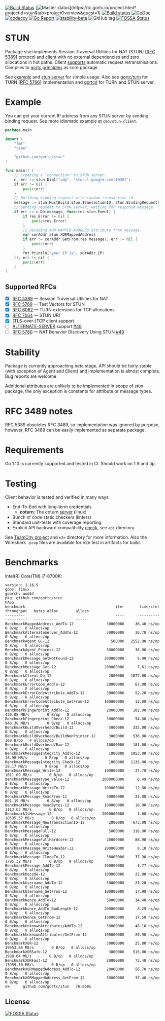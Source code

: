 [![Build Status](https://travis-ci.com/gortc/stun.svg)](https://travis-ci.com/gortc/stun)
[![Master status](https://tc.gortc.io/app/rest/builds/buildType:(id:stun_MasterStatus)/statusIcon.svg)](https://tc.gortc.io/project.html?projectId=stun&tab=projectOverview&guest=1)
[![Build status](https://ci.appveyor.com/api/projects/status/fw3drn3k52mf5ghw/branch/master?svg=true)](https://ci.appveyor.com/project/ernado/stun-j08g0/branch/master)
[![GoDoc](https://godoc.org/github.com/gortc/stun?status.svg)](http://godoc.org/github.com/gortc/stun)
[![codecov](https://codecov.io/gh/gortc/stun/branch/master/graph/badge.svg)](https://codecov.io/gh/gortc/stun)
[![Go Report](https://goreportcard.com/badge/github.com/gortc/stun?camo=retarded)](http://goreportcard.com/report/gortc/stun)
[![stability-beta](https://img.shields.io/badge/stability-beta-33bbff.svg)](https://github.com/mkenney/software-guides/blob/master/STABILITY-BADGES.md#beta)
![GitHub tag](https://img.shields.io/github/tag/gortc/stun.svg)
[![FOSSA Status](https://app.fossa.io/api/projects/git%2Bgithub.com%2Fgortc%2Fstun.svg?type=shield)](https://app.fossa.io/projects/git%2Bgithub.com%2Fgortc%2Fstun?ref=badge_shield)
# STUN
Package stun implements Session Traversal Utilities for NAT (STUN) [[RFC 5389](https://tools.ietf.org/html/rfc5389)]
protocol and [client](https://godoc.org/github.com/gortc/stun#Client) with no external dependencies and zero allocations in hot paths.
Client [supports](https://godoc.org/github.com/gortc/stun#WithRTO) automatic request retransmissions.
Complies to [gortc principles](https://gortc.io/#principles) as core package.

See [example](https://godoc.org/github.com/gortc/stun#example-Message) and [stun server](https://github.com/gortc/stund) for simple usage.
Also see [gortc/turn](https://github.com/gortc/turn) for TURN [[RFC 5766](https://tools.ietf.org/html/rfc5766)] implementation and
[gortcd](https://github.com/gortc/gortcd) for TURN and STUN server.

# Example
You can get your current IP address from any STUN server by sending
binding request. See more idiomatic example at `cmd/stun-client`.
```go
package main

import (
	"fmt"
	"time"

	"github.com/gortc/stun"
)

func main() {
	// Creating a "connection" to STUN server.
	c, err := stun.Dial("udp", "stun.l.google.com:19302")
	if err != nil {
		panic(err)
	}
	// Building binding request with random transaction id.
	message := stun.MustBuild(stun.TransactionID, stun.BindingRequest)
	// Sending request to STUN server, waiting for response message.
	if err := c.Do(message, func(res stun.Event) {
		if res.Error != nil {
			panic(res.Error)
		}
		// Decoding XOR-MAPPED-ADDRESS attribute from message.
		var xorAddr stun.XORMappedAddress
		if err := xorAddr.GetFrom(res.Message); err != nil {
			panic(err)
		}
		fmt.Println("your IP is", xorAddr.IP)
	}); err != nil {
		panic(err)
	}
}
```

## Supported RFCs
- [x] [RFC 5389](https://tools.ietf.org/html/rfc5389) — Session Traversal Utilities for NAT
- [x] [RFC 5769](https://tools.ietf.org/html/rfc5769) — Test Vectors for STUN
- [x] [RFC 6062](https://tools.ietf.org/html/rfc6062) — TURN extensions for TCP allocations
- [x] [RFC 7064](https://tools.ietf.org/html/rfc7064) — STUN URI
- [x] (TLS-over-)TCP client support
- [ ] [ALTERNATE-SERVER](https://tools.ietf.org/html/rfc5389#section-11) support [#48](https://github.com/gortc/stun/issues/48)
- [ ] [RFC 5780](https://tools.ietf.org/html/rfc5780) — NAT Behavior Discovery Using STUN [#49](https://github.com/gortc/stun/issues/49)

# Stability
Package is currently approaching beta stage, API should be fairly stable
(with exception of Agent and Client) and implementation is almost complete.
Bug reports are welcome.

Additional attributes are unlikely to be implemented in scope of stun package,
the only exception is constants for attribute or message types.

# RFC 3489 notes
RFC 5389 obsoletes RFC 3489, so implementation was ignored by purpose, however,
RFC 3489 can be easily implemented as separate package.

# Requirements
Go 1.10 is currently supported and tested in CI. Should work on 1.9 and tip.

# Testing
Client behavior is tested and verified in many ways:
  * End-To-End with long-term credentials
    * **coturn**: The coturn [server](https://github.com/coturn/coturn/wiki/turnserver) (linux)
  * Bunch of code static checkers (linters)
  * Standard unit-tests with coverage reporting
  * Explicit API backward compatibility [check](https://github.com/gortc/api), see `api` directory

See [TeamCity project](https://tc.gortc.io/project.html?projectId=stun&guest=1) and `e2e` directory
for more information. Also the Wireshark `.pcap` files are available for e2e test in
artifacts for build.

# Benchmarks

Intel(R) Core(TM) i7-8700K:

```
version: 1.16.5
goos: linux
goarch: amd64
pkg: github.com/gortc/stun
PASS
benchmark                                         iter       time/iter      throughput   bytes alloc        allocs
---------                                         ----       ---------      ----------   -----------        ------
BenchmarkMappedAddress_AddTo-12               30000000     36.40 ns/op                        0 B/op   0 allocs/op
BenchmarkAlternateServer_AddTo-12             50000000     36.70 ns/op                        0 B/op   0 allocs/op
BenchmarkAgent_GC-12                            500000   2552.00 ns/op                        0 B/op   0 allocs/op
BenchmarkAgent_Process-12                     50000000     38.00 ns/op                        0 B/op   0 allocs/op
BenchmarkMessage_GetNotFound-12              200000000      6.90 ns/op                        0 B/op   0 allocs/op
BenchmarkMessage_Get-12                      200000000      7.61 ns/op                        0 B/op   0 allocs/op
BenchmarkClient_Do-12                          2000000   1072.00 ns/op                        0 B/op   0 allocs/op
BenchmarkErrorCode_AddTo-12                   20000000     67.00 ns/op                        0 B/op   0 allocs/op
BenchmarkErrorCodeAttribute_AddTo-12          30000000     52.20 ns/op                        0 B/op   0 allocs/op
BenchmarkErrorCodeAttribute_GetFrom-12       100000000     12.00 ns/op                        0 B/op   0 allocs/op
BenchmarkFingerprint_AddTo-12                 20000000    102.00 ns/op     430.08 MB/s        0 B/op   0 allocs/op
BenchmarkFingerprint_Check-12                 30000000     54.80 ns/op     948.38 MB/s        0 B/op   0 allocs/op
BenchmarkBuildOverhead/Build-12                5000000    333.00 ns/op                        0 B/op   0 allocs/op
BenchmarkBuildOverhead/BuildNonPointer-12      3000000    536.00 ns/op                      100 B/op   4 allocs/op
BenchmarkBuildOverhead/Raw-12                 10000000    181.00 ns/op                        0 B/op   0 allocs/op
BenchmarkMessageIntegrity_AddTo-12             1000000   1053.00 ns/op      18.98 MB/s        0 B/op   0 allocs/op
BenchmarkMessageIntegrity_Check-12             1000000   1135.00 ns/op      28.17 MB/s        0 B/op   0 allocs/op
BenchmarkMessage_Write-12                    100000000     27.70 ns/op    1011.09 MB/s        0 B/op   0 allocs/op
BenchmarkMessageType_Value-12               2000000000      0.49 ns/op                        0 B/op   0 allocs/op
BenchmarkMessage_WriteTo-12                  100000000     12.80 ns/op                        0 B/op   0 allocs/op
BenchmarkMessage_ReadFrom-12                  50000000     25.00 ns/op     801.19 MB/s        0 B/op   0 allocs/op
BenchmarkMessage_ReadBytes-12                100000000     18.00 ns/op    1113.03 MB/s        0 B/op   0 allocs/op
BenchmarkIsMessage-12                       2000000000      1.08 ns/op   18535.57 MB/s        0 B/op   0 allocs/op
BenchmarkMessage_NewTransactionID-12           2000000    673.00 ns/op                        0 B/op   0 allocs/op
BenchmarkMessageFull-12                        5000000    316.00 ns/op                        0 B/op   0 allocs/op
BenchmarkMessageFullHardcore-12               20000000     88.90 ns/op                        0 B/op   0 allocs/op
BenchmarkMessage_WriteHeader-12              200000000      8.18 ns/op                        0 B/op   0 allocs/op
BenchmarkMessage_CloneTo-12                   30000000     37.90 ns/op    1795.32 MB/s        0 B/op   0 allocs/op
BenchmarkMessage_AddTo-12                    300000000      4.77 ns/op                        0 B/op   0 allocs/op
BenchmarkDecode-12                           100000000     22.00 ns/op                        0 B/op   0 allocs/op
BenchmarkUsername_AddTo-12                    50000000     23.20 ns/op                        0 B/op   0 allocs/op
BenchmarkUsername_GetFrom-12                 100000000     17.90 ns/op                        0 B/op   0 allocs/op
BenchmarkNonce_AddTo-12                       50000000     34.40 ns/op                        0 B/op   0 allocs/op
BenchmarkNonce_AddTo_BadLength-12            200000000      8.29 ns/op                        0 B/op   0 allocs/op
BenchmarkNonce_GetFrom-12                    100000000     17.50 ns/op                        0 B/op   0 allocs/op
BenchmarkUnknownAttributes/AddTo-12           30000000     48.10 ns/op                        0 B/op   0 allocs/op
BenchmarkUnknownAttributes/GetFrom-12        100000000     20.90 ns/op                        0 B/op   0 allocs/op
BenchmarkXOR-12                               50000000     25.80 ns/op   39652.86 MB/s        0 B/op   0 allocs/op
BenchmarkXORSafe-12                            3000000    515.00 ns/op    1988.04 MB/s        0 B/op   0 allocs/op
BenchmarkXORFast-12                           20000000     73.40 ns/op   13959.30 MB/s        0 B/op   0 allocs/op
BenchmarkXORMappedAddress_AddTo-12            20000000     56.70 ns/op                        0 B/op   0 allocs/op
BenchmarkXORMappedAddress_GetFrom-12          50000000     37.40 ns/op                        0 B/op   0 allocs/op
ok  	github.com/gortc/stun	76.868s
```


## License
[![FOSSA Status](https://app.fossa.io/api/projects/git%2Bgithub.com%2Fgortc%2Fstun.svg?type=large)](https://app.fossa.io/projects/git%2Bgithub.com%2Fgortc%2Fstun?ref=badge_large)